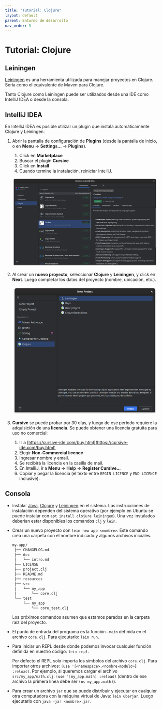 ```yaml
---
title: "Tutorial: Clojure"
layout: default
parent: Entorno de desarrollo
nav_order: 5
---
```


# Tutorial: Clojure

## Leiningen

[Leiningen](https://leiningen.org/) es una herramienta utilizada para manejar
proyectos en Clojure. Sería como el equivalente de Maven para Clojure.

Tanto Clojure como Leiningen puede ser utilizados desde una IDE como IntelliJ
IDEA o desde la consola.

## IntelliJ IDEA

En IntelliJ IDEA es posible utilizar un plugin que instala automáticamente
Clojure y Leiningen.

1. Abrir la pantalla de configuración de **Plugins** (desde la pantalla de inicio, o en **Menu** →
   **Settings...** → **Plugins**).

   1. Click en **Marketplace**
   1. Buscar el plugin **Cursive**
   1. Click en **Install**
   1. Cuando termine la instalación, reiniciar IntelliJ.

   ![](./cursive.png)

1. Al crear un **nuevo proyecto**, seleccionar **Clojure** y **Leiningen**, y
   click en **Next**. Luego completar los datos del proyecto (nombre,
   ubicación, etc.).

   ![](./new-project.png)

1. **Cursive** se puede probar por 30 días, y luego de ese período requiere
   la adquisición de una **licencia**. Se puede obtener una licencia gratuita
   para uso no comercial:

   1. Ir a [https://cursive-ide.com/buy.html](https://cursive-ide.com/buy.html)
   1. Elegir **Non-Commercial licence**
   1. Ingresar nombre y email.
   1. Se recibirá la licencia en la casilla de mail.
   1. En IntelliJ, ir a **Menu** → **Help** → **Register Cursive...**
   1. Copiar y pegar la licencia (el texto entre `BEGIN LICENCE` y `END
      LICENCE` inclusive).

## Consola

*  Instalar
   [Java](https://clojure.org/guides/install_clojure#java),
   [Clojure](https://clojure.org/guides/install_clojure) y
   [Leiningen](https://leiningen.org/#install) en
   el sistema. Las instrucciones de instalación dependen del sistema operativo
   (por ejemplo en Ubuntu se puede instalar con `apt install clojure leiningen`).
   Una vez instalados deberían estar disponibles los comandos `clj` y `lein`.

*  Crear un nuevo proyecto con `lein new app <nombre>`. Este comando crea una
   carpeta con el nombre indicado y algunos archivos iniciales.

   ```
   my-app/
    ├── CHANGELOG.md
    ├── doc
    │   └── intro.md
    ├── LICENSE
    ├── project.clj
    ├── README.md
    ├── resources
    ├── src
    │   └── my_app
    │       └── core.clj
    └── test
        └── my_app
            └── core_test.clj
   ```

   Los próximos comandos asumen que estamos
   parados en la carpeta raíz del proyecto.

*  El punto de entrada del programa es la función `-main` definida en el
   archivo `core.clj`. Para ejecutarlo: `lein run`.

*  Para iniciar un REPL desde donde podemos invocar cualquier función definida
   en nuestro código: `lein repl`.

   Por defecto el REPL solo importa los símbolos del archivo `core.clj`. Para
   importar otros archivos: `(use '[<namespace>.<nombre-modulo>] :reload)`. Por
   ejemplo, si queremos cargar el archivo `src/my_app/math.clj`: `(use
   '[my_app.math] :reload)` (dentro de ese archivo la primera línea debe ser
   `(ns my_app.math)`).

*  Para crear un archivo `jar` que se puede distribuir y ejecutar en cualquier
   otra computadora con la máquina virtual de Java: `lein uberjar`. Luego
   ejecutarlo con `java -jar <nombre>.jar`.
